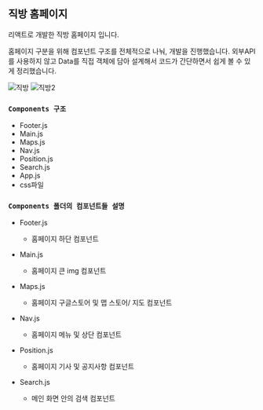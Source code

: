 ## 직방 홈페이지

리액트로 개발한 직방 홈페이지 입니다.

홈페이지 구분을 위해 컴포넌트 구조를 전체적으로 나눠, 개발을 진행했습니다. 외부API를 사용하지 않고 Data를 직접 객체에 담아 설계해서 코드가 간단하면서 쉽게 볼 수 있게 정리했습니다. 


![직방](https://user-images.githubusercontent.com/31337244/85659470-8ac7a480-b6ef-11ea-824e-8816df3e3f52.JPG)
![직방2](https://user-images.githubusercontent.com/31337244/85659477-8d29fe80-b6ef-11ea-9aa4-49c28ca4cc81.JPG)



### `Components 구조`
* Footer.js 
* Main.js
* Maps.js
* Nav.js
* Position.js
* Search.js
* App.js
* css파일 

### `Components 폴더의 컴포넌트들 설명`
* Footer.js 
    * 홈페이지 하단 컴포넌트

* Main.js
    * 홈페이지 큰 img 컴포넌트

* Maps.js
    * 홈페이지 구글스토어 및 맵 스토어/ 지도 컴포넌트

* Nav.js
    * 홈페이지 메뉴 및 상단 컴포넌트

* Position.js
    * 홈페이지 기사 및 공지사항 컴포넌트

* Search.js
    * 메인 화면 안의 검색 컴포넌트

